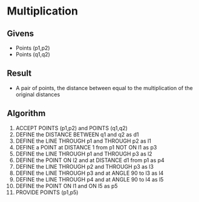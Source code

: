 # Multiplication

## Givens

 * Points (p1,p2)
 * Points (q1,q2)

## Result

 * A pair of points, the distance between equal to the multiplication of the original distances

## Algorithm

 1. ACCEPT POINTS (p1,p2) and POINTS (q1,q2)
 1. DEFINE the DISTANCE BETWEEN q1 and q2 as d1
 1. DEFINE the LINE THROUGH p1 and THROUGH p2 as l1
 1. DEFINE a POINT at DISTANCE 1 from p1 NOT ON l1 as p3
 1. DEFINE the LINE THROUGH p1 and THROUGH p3 as l2
 1. DEFINE the POINT ON l2 and at DISTANCE d1 from p1 as p4
 1. DEFINE the LINE THROUGH p2 and THROUGH p3 as l3
 1. DEFINE the LINE THROUGH p3 and at ANGLE 90 to l3 as l4
 1. DEFINE the LINE THROUGH p4 and at ANGLE 90 to l4 as l5
 1. DEFINE the POINT ON l1 and ON l5 as p5
 1. PROVIDE POINTS (p1,p5)
